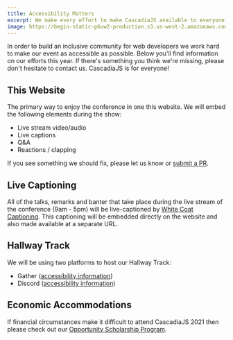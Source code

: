```yaml
---
title: Accessibility Matters
excerpt: We make every effort to make CascadiaJS available to everyone, join us!
image: https://begin-static-p6uw2-production.s3.us-west-2.amazonaws.com/forest-1dg/images/2018-pronoun-stickers.jpg
---
```

In order to build an inclusive community for web developers we work hard to make our event as accessible as possible. Below you'll find information on our efforts this year. If there's something you think we're missing, please don't hesitate to contact us. CascadiaJS is for everyone!

## This Website

The primary way to enjoy the conference in one this website. We will embed the following elements during the show:

- Live stream video/audio
- Live captions
- Q&A
- Reactions / clapping

If you see something we should fix, please let us know or [submit a PR](https://github.com/cascadiajs/cascadiajs-2021).

## Live Captioning

All of the talks, remarks and banter that take place during the live stream of the conference (9am - 5pm) will be live-captioned by [White Coat Captioning](https://www.whitecoatcaptioning.com/). This captioning will be embedded directly on the website and also made available at a separate URL.

## Hallway Track

We will be using two platforms to host our Hallway Track:

- Gather ([accessibility information](https://www.gather.town/accessibility-statement))
- Discord ([accessibility information](https://support.discord.com/hc/en-us/articles/1500010454681-Accessibility-Settings-Tab))

## Economic Accommodations

If financial circumstances make it difficult to attend CascadiaJS 2021 then please check out our [Opportunity Scholarship Program](/scholarships). 

